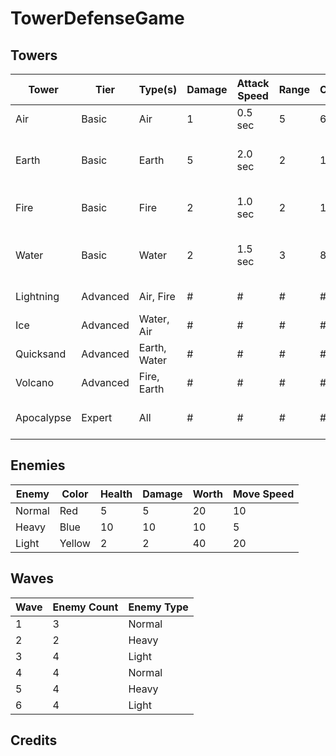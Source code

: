 # TowerDefenseGame

## Towers
Tower       | Tier     | Type(s)      | Damage | Attack Speed | Range | Cost | Notes
----------- | -------- | ------------ | ------ | ------------ | ----- | ---- | -----
Air         | Basic    | Air          | 1      | 0.5 sec      | 5     | 60   | 
Earth       | Basic    | Earth        | 5      | 2.0 sec      | 2     | 100  | Hits all enemies within range
Fire        | Basic    | Fire         | 2      | 1.0 sec      | 2     | 120  | Deals 1 dps for 2 sec
Water       | Basic    | Water        | 2      | 1.5 sec      | 3     | 80   | Slows enemies by 25% for 2 sec
Lightning   | Advanced | Air, Fire    | #      | #            | #     | #    | To be designed
Ice         | Advanced | Water, Air   | #      | #            | #     | #    | To be designed
Quicksand   | Advanced | Earth, Water | #      | #            | #     | #    | To be designed
Volcano     | Advanced | Fire, Earth  | #      | #            | #     | #    | To be designed
Apocalypse  | Expert   | All          | #      | #            | #     | #    | Not created yet

## Enemies
Enemy  | Color  | Health | Damage | Worth | Move Speed
-------| ------ | ------ | ------ | ----- | ----------
Normal | Red    | 5      | 5      | 20    | 10
Heavy  | Blue   | 10     | 10     | 10    | 5
Light  | Yellow | 2      | 2      | 40    | 20

## Waves
Wave | Enemy Count | Enemy Type
---- | ----------- | ------
1    | 3           | Normal
2    | 2           | Heavy
3    | 4           | Light
4    | 4           | Normal
5    | 4           | Heavy
6    | 4           | Light

## Credits
